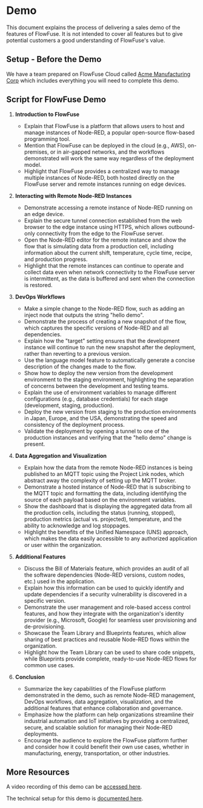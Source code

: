 # Demo

This document explains the process of delivering a sales demo of the features of FlowFuse. It is not intended to cover all features but to give potential customers a good understanding of FlowFuse's value.

## Setup - Before the Demo

We have a team prepared on FlowFuse Cloud called [Acme Manufacturing Corp](https://app.flowfuse.com/team/acme-man-corp/overview) which includes everything you will need to complete this demo.

## Script for FlowFuse Demo

1.  **Introduction to FlowFuse**
    *   Explain that FlowFuse is a platform that allows users to host and manage instances of Node-RED, a popular open-source flow-based programming tool.
    *   Mention that FlowFuse can be deployed in the cloud (e.g., AWS), on-premises, or in air-gapped networks, and the workflows demonstrated will work the same way regardless of the deployment model.
    *   Highlight that FlowFuse provides a centralized way to manage multiple instances of Node-RED, both hosted directly on the FlowFuse server and remote instances running on edge devices.

2.  **Interacting with Remote Node-RED Instances**
    *   Demonstrate accessing a remote instance of Node-RED running on an edge device.
    *   Explain the secure tunnel connection established from the web browser to the edge instance using HTTPS, which allows outbound-only connectivity from the edge to the FlowFuse server.
    *   Open the Node-RED editor for the remote instance and show the flow that is simulating data from a production cell, including information about the current shift, temperature, cycle time, recipe, and production progress.
    *   Highlight that the remote instances can continue to operate and collect data even when network connectivity to the FlowFuse server is intermittent, as the data is buffered and sent when the connection is restored.

3.  **DevOps Workflows**
    *   Make a simple change to the Node-RED flow, such as adding an inject node that outputs the string "hello demo".
    *   Demonstrate the process of creating a new snapshot of the flow, which captures the specific versions of Node-RED and all dependencies.
    *   Explain how the "target" setting ensures that the development instance will continue to run the new snapshot after the deployment, rather than reverting to a previous version.
    *   Use the language model feature to automatically generate a concise description of the changes made to the flow.
    *   Show how to deploy the new version from the development environment to the staging environment, highlighting the separation of concerns between the development and testing teams.
    *   Explain the use of environment variables to manage different configurations (e.g., database credentials) for each stage (development, staging, production).
    *   Deploy the new version from staging to the production environments in Japan, Europe, and the USA, demonstrating the speed and consistency of the deployment process.
    *   Validate the deployment by opening a tunnel to one of the production instances and verifying that the "hello demo" change is present.

4.  **Data Aggregation and Visualization**
    *   Explain how the data from the remote Node-RED instances is being published to an MQTT topic using the Project Link nodes, which abstract away the complexity of setting up the MQTT broker.
    *   Demonstrate a hosted instance of Node-RED that is subscribing to the MQTT topic and formatting the data, including identifying the source of each payload based on the environment variables.
    *   Show the dashboard that is displaying the aggregated data from all the production cells, including the status (running, stopped), production metrics (actual vs. projected), temperature, and the ability to acknowledge and log stoppages.
    *   Highlight the benefits of the Unified Namespace (UNS) approach, which makes the data easily accessible to any authorized application or user within the organization.

5.  **Additional Features**
    *   Discuss the Bill of Materials feature, which provides an audit of all the software dependencies (Node-RED versions, custom nodes, etc.) used in the application.
    *   Explain how this information can be used to quickly identify and update dependencies if a security vulnerability is discovered in a specific version.
    *   Demonstrate the user management and role-based access control features, and how they integrate with the organization's identity provider (e.g., Microsoft, Google) for seamless user provisioning and de-provisioning.
    *   Showcase the Team Library and Blueprints features, which allow sharing of best practices and reusable Node-RED flows within the organization.
    *   Highlight how the Team Library can be used to share code snippets, while Blueprints provide complete, ready-to-use Node-RED flows for common use cases.

6.  **Conclusion**
    *   Summarize the key capabilities of the FlowFuse platform demonstrated in the demo, such as remote Node-RED management, DevOps workflows, data aggregation, visualization, and the additional features that enhance collaboration and governance.
    *   Emphasize how the platform can help organizations streamline their industrial automation and IoT initiatives by providing a centralized, secure, and scalable solution for managing their Node-RED deployments.
    *   Encourage the audience to explore the FlowFuse platform further and consider how it could benefit their own use cases, whether in manufacturing, energy, transportation, or other industries.

## More Resources

A video recording of this demo can be [accessed here](https://drive.google.com/file/d/1cHSSQVFol-EyfhHUYtJxSZp4_O7KMYhp/view?usp=sharing).

The technical setup for this demo is [documented here](https://github.com/FlowFuse/CloudProject/blob/main/infrastructure/docs/sales_demo_environment.md).
